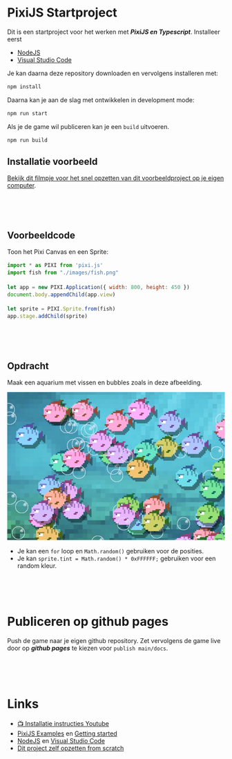 # PixiJS Startproject

Dit is een startproject voor het werken met ***PixiJS en Typescript***. Installeer eerst

- [NodeJS](https://nodejs.org/en/)
- [Visual Studio Code](https://code.visualstudio.com)

 Je kan daarna deze repository downloaden en vervolgens installeren met:

```bash
npm install
```

Daarna kan je aan de slag met ontwikkelen in development mode:

```bash
npm run start
```

Als je de game wil publiceren kan je een `build` uitvoeren. 

```bash
npm run build
```

## Installatie voorbeeld

[Bekijk dit filmpje voor het snel opzetten van dit voorbeeldproject op je eigen computer](https://youtu.be/uuPprdiFKXI).



<br>
<br>
<br>

## Voorbeeldcode

Toon het Pixi Canvas en een Sprite:

```javascript
import * as PIXI from 'pixi.js'
import fish from "./images/fish.png"

let app = new PIXI.Application({ width: 800, height: 450 })
document.body.appendChild(app.view)

let sprite = PIXI.Sprite.from(fish)
app.stage.addChild(sprite)
```
<br>
<br>
<br>

## Opdracht

Maak een aquarium met vissen en bubbles zoals in deze afbeelding. 

![fishes](./src/images/opdracht.jpg)

- Je kan een `for` loop en `Math.random()` gebruiken voor de posities.
- Je kan `sprite.tint = Math.random() * 0xFFFFFF;` gebruiken voor een random kleur.

<br>
<br>
<br>

# Publiceren op github pages

Push de game naar je eigen github repository. Zet vervolgens de game live door op ***github pages***  te kiezen voor `publish main/docs`.

<br>
<br>
<br>

# Links

- [📺 Installatie instructies Youtube](https://youtu.be/uuPprdiFKXI)
- [PixiJS Examples](https://pixijs.io/examples/) en [Getting started](https://pixijs.io/guides/basics/getting-started.html)
- [NodeJS](https://nodejs.org/en/) en [Visual Studio Code](https://code.visualstudio.com)
- [Dit project zelf opzetten from scratch](./scratch.MD)